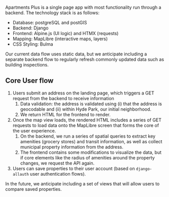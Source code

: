 Apartments Plus is a single page app with most functionality run through a backend. The technology stack is as follows:

- Database: postgreSQL and postGIS
- Backend: Django
- Frontend: Alpine.js (UI logic) and HTMX (requests)
- Mapping: MapLibre (interactive maps, layers)
- CSS Styling: Bulma

Our current data flow uses static data, but we anticipate including a separate backend flow to regularly refresh commonly updated data such as building inspections.

## Core User flow

1. Users submit an address on the landing page, which triggers a GET request from the backend to receive information
    1. Data validation: the address is validated using (i) that the address is geocodable and (ii) within Hyde Park, our initial neighborhood.
    2. We return HTML for the frontend to render.
2. Once the map view loads, the rendered HTML includes a series of GET requests to load data onto the MapLibre screen that forms the core of the user experience.
    1. On the backend, we run a series of spatial queries to extract key amenities (grocery stores) and transit information, as well as collect municipal property information from the address.
    2. The frontend contains some modifications to visualize the data, but if core elements like the radius of amenities around the property changes, we request the API again.
3. Users can save properties to their user account (based on `django-allauth` user authentication flows).

In the future, we anticipate including a set of views that will allow users to compare saved properties.